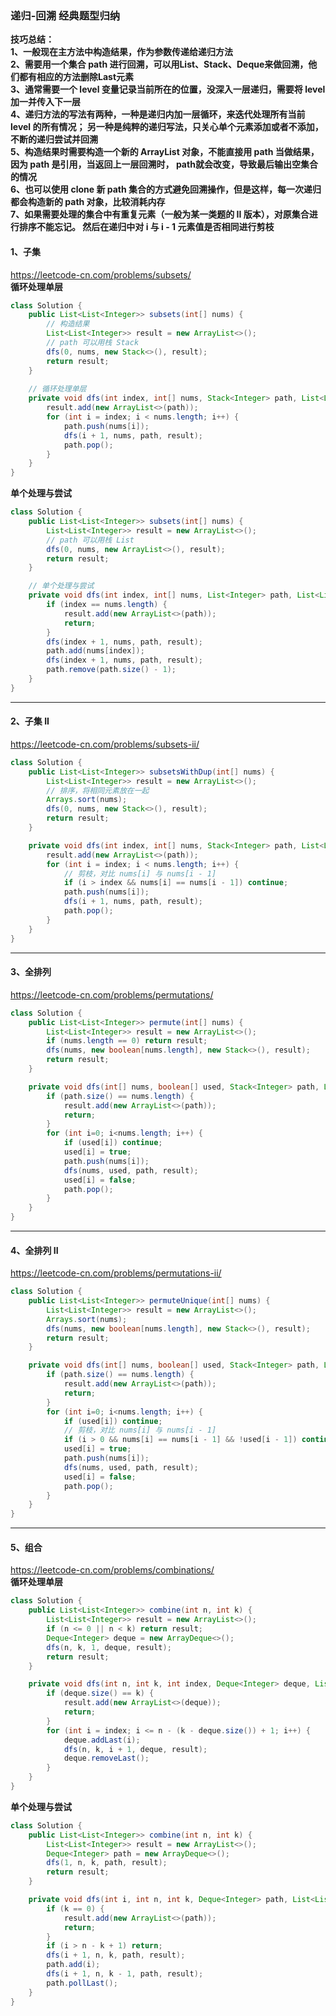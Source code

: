 ### 递归-回溯 经典题型归纳
**技巧总结：<br/>
1、一般现在主方法中构造结果，作为参数传递给递归方法<br/>
2、需要用一个集合 path 进行回溯，可以用List、Stack、Deque来做回溯，他们都有相应的方法删除Last元素<br/>
3、通常需要一个 level 变量记录当前所在的位置，没深入一层递归，需要将 level 加一并传入下一层<br/>
4、递归方法的写法有两种，一种是递归内加一层循环，来迭代处理所有当前 level 的所有情况；
另一种是纯粹的递归写法，只关心单个元素添加或者不添加，不断的递归尝试并回溯<br/>
5、构造结果时需要构造一个新的 ArrayList 对象，不能直接用 path 当做结果，因为 path 是引用，当返回上一层回溯时，
path就会改变，导致最后输出空集合的情况<br/>
6、也可以使用 clone 新 path 集合的方式避免回溯操作，但是这样，每一次递归都会构造新的 path 对象，比较消耗内存<br/>
7、如果需要处理的集合中有重复元素（一般为某一类题的 II 版本），对原集合进行排序不能忘记。
然后在递归中对 i 与 i - 1 元素值是否相同进行剪枝<br/>**
#### 1、子集
https://leetcode-cn.com/problems/subsets/<br/>
**循环处理单层**
```java
class Solution {
    public List<List<Integer>> subsets(int[] nums) {
        // 构造结果
        List<List<Integer>> result = new ArrayList<>();
        // path 可以用栈 Stack
        dfs(0, nums, new Stack<>(), result);
        return result;
    }
    
    // 循环处理单层
    private void dfs(int index, int[] nums, Stack<Integer> path, List<List<Integer>> result) {
        result.add(new ArrayList<>(path));
        for (int i = index; i < nums.length; i++) {
            path.push(nums[i]);
            dfs(i + 1, nums, path, result);
            path.pop();
        }
    }
}
```
**单个处理与尝试**
```java
class Solution {
    public List<List<Integer>> subsets(int[] nums) {
        List<List<Integer>> result = new ArrayList<>();
        // path 可以用栈 List
        dfs(0, nums, new ArrayList<>(), result);
        return result;
    }

    // 单个处理与尝试
    private void dfs(int index, int[] nums, List<Integer> path, List<List<Integer>> result) {
        if (index == nums.length) {
            result.add(new ArrayList<>(path));
            return;
        }
        dfs(index + 1, nums, path, result);
        path.add(nums[index]);
        dfs(index + 1, nums, path, result);
        path.remove(path.size() - 1);
    }
}
```
----
#### 2、子集 II
https://leetcode-cn.com/problems/subsets-ii/<br/>
```java
class Solution {
    public List<List<Integer>> subsetsWithDup(int[] nums) {
        List<List<Integer>> result = new ArrayList<>();
        // 排序，将相同元素放在一起
        Arrays.sort(nums);
        dfs(0, nums, new Stack<>(), result);
        return result;
    }

    private void dfs(int index, int[] nums, Stack<Integer> path, List<List<Integer>> result) {
        result.add(new ArrayList<>(path));
        for (int i = index; i < nums.length; i++) {
            // 剪枝，对比 nums[i] 与 nums[i - 1]
            if (i > index && nums[i] == nums[i - 1]) continue;
            path.push(nums[i]);
            dfs(i + 1, nums, path, result);
            path.pop();
        }
    }
}
```
----
#### 3、全排列
https://leetcode-cn.com/problems/permutations/<br/>
```java
class Solution {
    public List<List<Integer>> permute(int[] nums) {
        List<List<Integer>> result = new ArrayList<>();
        if (nums.length == 0) return result;
        dfs(nums, new boolean[nums.length], new Stack<>(), result);
        return result;
    }

    private void dfs(int[] nums, boolean[] used, Stack<Integer> path, List<List<Integer>> result) {
        if (path.size() == nums.length) {
            result.add(new ArrayList<>(path));
            return;
        }
        for (int i=0; i<nums.length; i++) {
            if (used[i]) continue;
            used[i] = true;
            path.push(nums[i]);
            dfs(nums, used, path, result);
            used[i] = false;
            path.pop();
        }
    }
}
```
----
#### 4、全排列 II
https://leetcode-cn.com/problems/permutations-ii/<br/>
```java
class Solution {
    public List<List<Integer>> permuteUnique(int[] nums) {
        List<List<Integer>> result = new ArrayList<>();
        Arrays.sort(nums);
        dfs(nums, new boolean[nums.length], new Stack<>(), result);
        return result;
    }

    private void dfs(int[] nums, boolean[] used, Stack<Integer> path, List<List<Integer>> result) {
        if (path.size() == nums.length) {
            result.add(new ArrayList<>(path));
            return;
        }
        for (int i=0; i<nums.length; i++) {
            if (used[i]) continue;
            // 剪枝，对比 nums[i] 与 nums[i - 1]
            if (i > 0 && nums[i] == nums[i - 1] && !used[i - 1]) continue;
            used[i] = true;
            path.push(nums[i]);
            dfs(nums, used, path, result);
            used[i] = false;
            path.pop();
        }
    }
}
```
----
#### 5、组合
https://leetcode-cn.com/problems/combinations/<br/>
**循环处理单层**
```java
class Solution {
    public List<List<Integer>> combine(int n, int k) {
        List<List<Integer>> result = new ArrayList<>();
        if (n <= 0 || n < k) return result;
        Deque<Integer> deque = new ArrayDeque<>();
        dfs(n, k, 1, deque, result);
        return result;
    }

    private void dfs(int n, int k, int index, Deque<Integer> deque, List<List<Integer>> result) {
        if (deque.size() == k) {
            result.add(new ArrayList<>(deque));
            return;
        }
        for (int i = index; i <= n - (k - deque.size()) + 1; i++) {
            deque.addLast(i);
            dfs(n, k, i + 1, deque, result);
            deque.removeLast();
        }
    }
}
```
**单个处理与尝试**
```java
class Solution {
    public List<List<Integer>> combine(int n, int k) {
        List<List<Integer>> result = new ArrayList<>();
        Deque<Integer> path = new ArrayDeque<>();
        dfs(1, n, k, path, result);
        return result;
    }

    private void dfs(int i, int n, int k, Deque<Integer> path, List<List<Integer>> result) {
        if (k == 0) {
            result.add(new ArrayList<>(path));
            return;
        }
        if (i > n - k + 1) return;
        dfs(i + 1, n, k, path, result);
        path.add(i);
        dfs(i + 1, n, k - 1, path, result);
        path.pollLast();
    }
}
```
